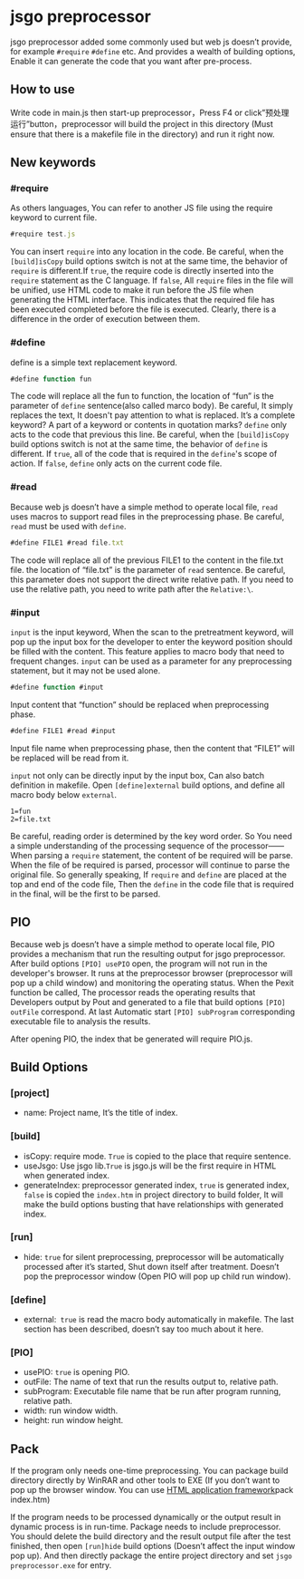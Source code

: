 jsgo preprocessor
==========
jsgo preprocessor added some commonly used but web js doesn’t provide, for example `#require` `#define` etc. And provides a wealth of building options, Enable it can generate the code that you want after pre-process.

How to use
----------------
Write code in main.js then start-up preprocessor，Press F4 or click”预处理运行”button，preprocessor will build the project in this directory (Must ensure that there is a makefile file in the directory) and run it right now.

New keywords
----------------
### #require
As others languages, You can refer to another JS file using the require keyword to current file.
```javascript
#require test.js
```
You can insert `require` into any location in the code. Be careful, when the `[build]isCopy` build options switch is not at the same time, the behavior of `require` is different.If `true`, the require code is directly inserted into the `require` statement as the C language. If `false`, All `require` files in the file will be unified, use HTML code to make it run before the JS file when generating the HTML interface. This indicates that the required file has been executed completed before the file is executed. Clearly, there is a difference in the order of execution between them.

### #define
define is a simple text replacement keyword.
```javascript
#define function fun
```
The code will replace all the fun to function, the location of “fun” is the parameter of `define` sentence(also called marco body). Be careful, It simply replaces the text, It doesn't pay attention to what is replaced. It’s a complete keyword? A part of a keyword or contents in quotation marks? `define` only acts to the code that previous this line. Be careful, when the `[build]isCopy` build options switch is not at the same time, the behavior of `define` is different. If `true`, all of the code that is required in the `define`'s scope of action. If `false`, `define` only acts on the current code file.

### #read
Because web js doesn’t have a simple method to operate local file, `read` uses macros to support read files in the preprocessing phase. Be careful, `read` must be used with `define`.
```javascript
#define FILE1 #read file.txt
```
The code will replace all of the previous FILE1 to the content in the file.txt file. the location of “file.txt” is the parameter of `read` sentence. Be careful, this parameter does not support the direct write relative path. If you need to use the relative path, you need to write path after the `Relative:\`.

### #input
`input` is the input keyword, When the scan to the pretreatment keyword, will pop up the input box for the developer to enter the keyword position should be filled with the content. This feature applies to macro body that need to frequent changes. `input` can be used as a parameter for any preprocessing statement, but it may not be used alone.
```javascript
#define function #input
```
Input content that “function” should be replaced when preprocessing phase.
```javascript
#define FILE1 #read #input
```
Input file name when preprocessing phase, then the content that “FILE1” will be replaced will be read from it.

`input` not only can be directly input by the input box, Can also batch definition in makefile. Open `[define]external` build options, and define all macro body below `external`.
```
1=fun
2=file.txt
```
Be careful, reading order is determined by the key word order. So You need a simple understanding of the processing sequence of the processor——When parsing a `require` statement, the content of be required will be parse. When the file of be required is parsed, processor will continue to parse the original file. So generally speaking, If `require` and `define` are placed at the top and end of the code file, Then the `define` in the code file that is required in the final, will be the first to be parsed.

PIO
--------
Because web js doesn’t have a simple method to operate local file, PIO provides a mechanism that  run the resulting output for jsgo preprocessor. After build options `[PIO] usePIO` open, the program will not run in the developer's browser. It runs at the preprocessor browser (preprocessor will pop up a child window) and monitoring the operating status. When the Pexit function be called, The processor reads the operating results that Developers output by Pout and generated to a file that build options `[PIO] outFile` correspond. At last Automatic start `[PIO] subProgram` corresponding executable file to analysis the results.

After opening PIO, the index that be generated will require PIO.js.

Build Options
-------------
### [project]
* name: Project name, It’s the title of index.

### [build]
* isCopy: require mode. `True` is copied to the place that require sentence.
* useJsgo: Use jsgo lib.`True` is jsgo.js will be the first require in HTML when generated index.
* generateIndex: preprocessor generated index, `true` is generated index, `false` is copied the `index.htm` in project directory to build folder, It will make the build options busting that have relationships with generated index.

### [run]
* hide: `true` for silent preprocessing, preprocessor will be automatically processed after it’s started, Shut down itself after treatment. Doesn’t pop the preprocessor window (Open PIO will pop up child run window).

### [define]
* external:` true` is read the macro body automatically in makefile. The last section has been described, doesn’t say too much about it here.

### [PIO]
* usePIO: `true` is opening PIO.
* outFile: The name of text that run the results output to, relative path.
* subProgram: Executable file name that be run after program running, relative path.
* width: run window width.
* height: run window height.

Pack
--------
If the program only needs one-time preprocessing. You can package build directory directly by WinRAR and other tools to EXE (If you don’t want to pop up the browser window. You can use [HTML application framework](https://github.com/sg-first/FSG/tree/master/TC5_HTML%E5%BA%94%E7%94%A8%E6%A1%86%E6%9E%B6/%E7%94%9F%E6%88%90)pack index.htm)

If the program needs to be processed dynamically or the output result in dynamic process is in run-time. Package needs to include preprocessor. You should delete the build directory and the result output file after the test finished, then open `[run]hide` build options (Doesn’t affect the input window pop up). And then directly package the entire project directory and set `jsgo preprocessor.exe` for entry.